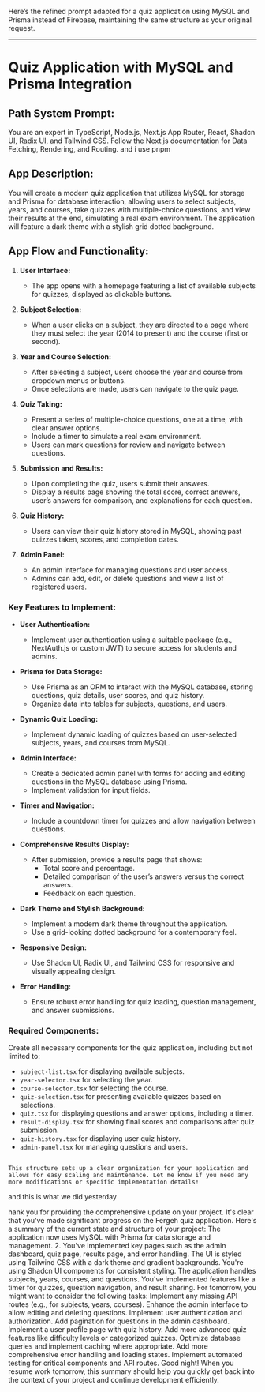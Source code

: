 Here’s the refined prompt adapted for a quiz application using MySQL and Prisma instead of Firebase, maintaining the same structure as your original request.

---

# Quiz Application with MySQL and Prisma Integration

## Path System Prompt:

You are an expert in TypeScript, Node.js, Next.js App Router, React, Shadcn UI, Radix UI, and Tailwind CSS. Follow the Next.js documentation for Data Fetching, Rendering, and Routing. and i use pnpm

## App Description:

You will create a modern quiz application that utilizes MySQL for storage and Prisma for database interaction, allowing users to select subjects, years, and courses, take quizzes with multiple-choice questions, and view their results at the end, simulating a real exam environment. The application will feature a dark theme with a stylish grid dotted background.

## App Flow and Functionality:

1. **User Interface:**

   - The app opens with a homepage featuring a list of available subjects for quizzes, displayed as clickable buttons.

2. **Subject Selection:**

   - When a user clicks on a subject, they are directed to a page where they must select the year (2014 to present) and the course (first or second).

3. **Year and Course Selection:**

   - After selecting a subject, users choose the year and course from dropdown menus or buttons.
   - Once selections are made, users can navigate to the quiz page.

4. **Quiz Taking:**

   - Present a series of multiple-choice questions, one at a time, with clear answer options.
   - Include a timer to simulate a real exam environment.
   - Users can mark questions for review and navigate between questions.

5. **Submission and Results:**

   - Upon completing the quiz, users submit their answers.
   - Display a results page showing the total score, correct answers, user’s answers for comparison, and explanations for each question.

6. **Quiz History:**

   - Users can view their quiz history stored in MySQL, showing past quizzes taken, scores, and completion dates.

7. **Admin Panel:**

   - An admin interface for managing questions and user access.
   - Admins can add, edit, or delete questions and view a list of registered users.

### Key Features to Implement:

- **User Authentication:**

  - Implement user authentication using a suitable package (e.g., NextAuth.js or custom JWT) to secure access for students and admins.

- **Prisma for Data Storage:**

  - Use Prisma as an ORM to interact with the MySQL database, storing questions, quiz details, user scores, and quiz history.
  - Organize data into tables for subjects, questions, and users.

- **Dynamic Quiz Loading:**

  - Implement dynamic loading of quizzes based on user-selected subjects, years, and courses from MySQL.

- **Admin Interface:**

  - Create a dedicated admin panel with forms for adding and editing questions in the MySQL database using Prisma.
  - Implement validation for input fields.

- **Timer and Navigation:**

  - Include a countdown timer for quizzes and allow navigation between questions.

- **Comprehensive Results Display:**

  - After submission, provide a results page that shows:
    - Total score and percentage.
    - Detailed comparison of the user’s answers versus the correct answers.
    - Feedback on each question.

- **Dark Theme and Stylish Background:**

  - Implement a modern dark theme throughout the application.
  - Use a grid-looking dotted background for a contemporary feel.

- **Responsive Design:**

  - Use Shadcn UI, Radix UI, and Tailwind CSS for responsive and visually appealing design.

- **Error Handling:**

  - Ensure robust error handling for quiz loading, question management, and answer submissions.

### Required Components:

Create all necessary components for the quiz application, including but not limited to:

- `subject-list.tsx` for displaying available subjects.
- `year-selector.tsx` for selecting the year.
- `course-selector.tsx` for selecting the course.
- `quiz-selection.tsx` for presenting available quizzes based on selections.
- `quiz.tsx` for displaying questions and answer options, including a timer.
- `result-display.tsx` for showing final scores and comparisons after quiz submission.
- `quiz-history.tsx` for displaying user quiz history.
- `admin-panel.tsx` for managing questions and users.

```

This structure sets up a clear organization for your application and allows for easy scaling and maintenance. Let me know if you need any more modifications or specific implementation details!
```

and this is what we did yesterday

hank you for providing the comprehensive update on your project. It's clear that you've made significant progress on the Fergeh quiz application. Here's a summary of the current state and structure of your project:
The application now uses MySQL with Prisma for data storage and management. 2. You've implemented key pages such as the admin dashboard, quiz page, results page, and error handling.
The UI is styled using Tailwind CSS with a dark theme and gradient backgrounds.
You're using Shadcn UI components for consistent styling.
The application handles subjects, years, courses, and questions.
You've implemented features like a timer for quizzes, question navigation, and result sharing.
For tomorrow, you might want to consider the following tasks:
Implement any missing API routes (e.g., for subjects, years, courses).
Enhance the admin interface to allow editing and deleting questions.
Implement user authentication and authorization.
Add pagination for questions in the admin dashboard.
Implement a user profile page with quiz history.
Add more advanced quiz features like difficulty levels or categorized quizzes.
Optimize database queries and implement caching where appropriate.
Add more comprehensive error handling and loading states.
Implement automated testing for critical components and API routes.
Good night! When you resume work tomorrow, this summary should help you quickly get back into the context of your project and continue development efficiently.
